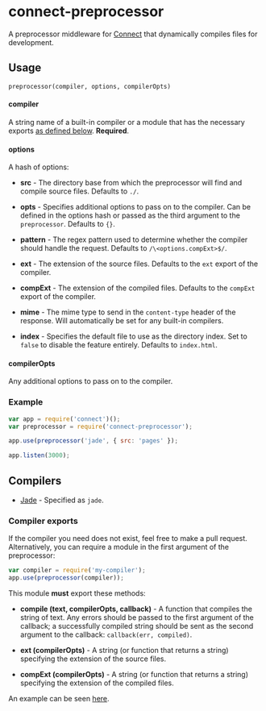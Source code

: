 # connect-preprocessor

A preprocessor middleware for [Connect](http://www.senchalabs.org/connect/)
that dynamically compiles files for development.

## Usage

`preprocessor(compiler, options, compilerOpts)`

#### compiler

A string name of a built-in compiler or a module that has the necessary exports
[as defined below](#compilers). **Required**.

#### options

A hash of options:

- **src** -
The directory base from which the preprocessor will find and compile source
files. Defaults to `./`.

- **opts** -
Specifies additional options to pass on to the compiler. Can be defined in the
options hash or passed as the third argument to the `preprocessor`. Defaults to
`{}`.

- **pattern** -
The regex pattern used to determine whether the compiler should handle the
request. Defaults to `/\<options.compExt>$/`.

- **ext** -
The extension of the source files. Defaults to the `ext` export of the
compiler.

- **compExt** -
The extension of the compiled files. Defaults to the `compExt` export of the
compiler.

- **mime** -
The mime type to send in the `content-type` header of the response. Will
automatically be set for any built-in compilers.

- **index** -
Specifies the default file to use as the directory index. Set to `false` to
disable the feature entirely. Defaults to `index.html`.

#### compilerOpts
Any additional options to pass on to the compiler.

### Example

``` js
var app = require('connect')();
var preprocessor = require('connect-preprocessor');

app.use(preprocessor('jade', { src: 'pages' });

app.listen(3000);
```

## Compilers

- [Jade](http://jade-lang.com/) -
Specified as `jade`.

### Compiler exports

If the compiler you need does not exist, feel free to make a pull request.
Alternatively, you can require a module in the first argument of the
preprocessor:

``` js
var compiler = require('my-compiler');
app.use(preprocessor(compiler));
```

This module **must** export these methods:

- **compile (text, compilerOpts, callback)** -
A function that compiles the string of text. Any errors should be passed to the
first argument of the callback; a successfully compiled string should be sent
as the second argument to the callback: `callback(err, compiled)`.

- **ext (compilerOpts)** -
A string (or function that returns a string) specifying the extension of the
source files.

- **compExt (compilerOpts)** -
A string (or function that returns a string) specifying the extension of the
compiled files.

An example can be seen [here](lib/jade.js).
